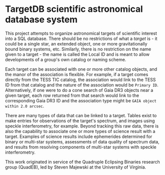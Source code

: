 # TargetDB scientific astronomical database system

This project attempts to organize astronomical targets of scientific interest into a SQL database.  There should be no restrictions of what a *target* is - it could be a single star, an extended object, one or more gravitationally bound binary systems, etc.  Similarly, there is no restriction on the name given to a target - the name is called the Local ID and is meant to allow developments of a group's own catalog or naming scheme.

Each target can be associated with one or more other catalog objects, and the manor of the association is flexible.  For example, if a target comes directly from the TESS TIC catalog, the association would link to the TESS ID from that catalog and the nature of the association would be `Primary ID`.  Alternatively, if one were to do a cone search of Gaia DR3 objects near a given target, each row returned from that search would link to the corresponding Gaia DR3 ID and the association type might be `GAIA object within 2.0 arcsec`.

There are many types of data that can be linked to a target.  Tables exist to make entries for observations of the target's spectrum, and images using speckle interferometry, for example.  Beyond tracking this raw data, there is also the capability to associate one or more types of science result with a target.  Examples of science results include ephemerides determined for binary or multi-star systems, assessments of data quality of spectrum data, and results from resolving components of multi-star systems with speckle interferometry.

This work originated in service of the Quadruple Eclipsing Binaries research group (QuadEB), led by Steven Majewski at the University of Virginia.
